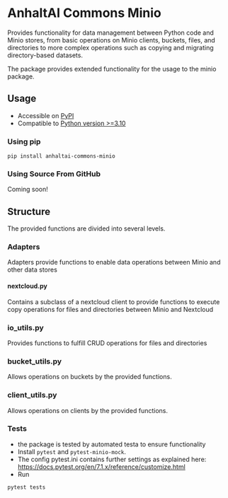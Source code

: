 # AnhaltAI Commons Minio
Provides functionality for data management between Python code and Minio stores, 
from basic operations on Minio clients, buckets, files, and directories to more complex 
operations such as copying and migrating directory-based datasets.

The package provides extended functionality for the usage to the minio package.

## Usage 
- Accessible on [PyPI](https://pypi.org/project/anhaltai-commons-minio/)
- Compatible to [Python version >=3.10](https://www.python.org/downloads/)

### Using pip
```
pip install anhaltai-commons-minio
```

### Using Source From GitHub
Coming soon!

## Structure
The provided functions are divided into several levels.

### Adapters
Adapters provide functions to enable data operations between Minio and other data stores

#### nextcloud.py
Contains a subclass of a nextcloud client to provide functions to execute copy 
operations for files and directories between Minio and Nextcloud

### io_utils.py
Provides functions to fulfill CRUD operations for files and directories

### bucket_utils.py
Allows operations on buckets by the provided functions.

### client_utils.py
Allows operations on clients by the provided functions.

### Tests
- the package is tested by automated testa to ensure functionality
- Install ``pytest`` and ``pytest-minio-mock``.
- The config pytest.ini contains further settings as explained here: 
https://docs.pytest.org/en/7.1.x/reference/customize.html
- Run
````shell
pytest tests
````
